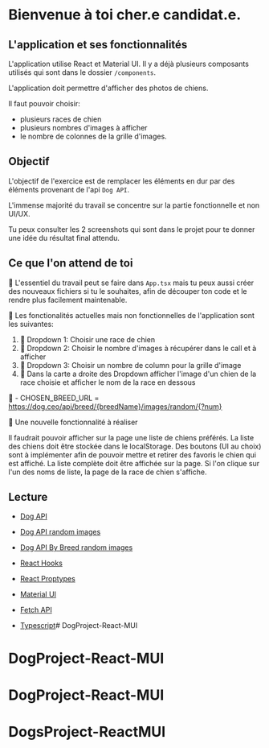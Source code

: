 

# Bienvenue à toi cher.e candidat.e.

## L'application et ses fonctionnalités 

L'application utilise React et Material UI. Il y a déjà plusieurs composants utilisés qui sont dans le dossier `/components`.

L'application doit permettre d'afficher des photos de chiens.

Il faut pouvoir choisir:
  - plusieurs races de chien
  - plusieurs nombres d'images à afficher 
  - le nombre de colonnes de la grille d'images.


## Objectif

L'objectif de l'exercice est de remplacer les éléments en dur par des éléments provenant de l'api `Dog API`.

L'immense majorité du travail se concentre sur la partie fonctionnelle et non UI/UX.

Tu peux consulter les 2 screenshots qui sont dans le projet pour te donner une idée du résultat final attendu.


## Ce que l'on attend de toi

📣 L'essentiel du travail peut se faire dans `App.tsx` mais tu peux aussi créer des nouveaux fichiers si tu le souhaites, afin de découper ton code et le rendre plus facilement maintenable.

📣 Les fonctionalités actuelles mais non fonctionnelles de l'application sont les suivantes: 

1. 📌 Dropdown 1: Choisir une race de chien
2. 📌 Dropdown 2: Choisir le nombre d'images à récupérer dans le call et à afficher
3. 📌 Dropdown 3: Choisir un nombre de column pour la grille d'image
4. 📌 Dans la carte a droite des Dropdown afficher l'image d'un chien de la race choisie et afficher le nom de la race en dessous


🐶 - CHOSEN_BREED_URL = https://dog.ceo/api/breed/{breedName}/images/random/{?num}

📣 Une nouvelle fonctionnalité à réaliser 

Il faudrait pouvoir afficher sur la page une liste de chiens préférés.
La liste des chiens doit être stockée dans le localStorage. 
Des boutons (UI au choix) sont à implémenter afin de pouvoir mettre et retirer des favoris le chien qui est affiché. 
La liste complète doit être affichée sur la page. 
Si l'on clique sur l'un des noms de liste, la page de la race de chien s'affiche. 


## Lecture

- [Dog API](https://dog.ceo/dog-api/documentation/)
- [Dog API random images](https://dog.ceo/dog-api/documentation/random)
- [Dog API By Breed random images](https://dog.ceo/dog-api/documentation/breed)

- [React Hooks](https://reactjs.org/docs/hooks-intro.html)
- [React Proptypes](https://reactjs.org/docs/typechecking-with-proptypes.html)

- [Material UI](https://mui.com/material-ui/getting-started/overview/)
- [Fetch API](https://developer.mozilla.org/en-US/docs/Web/API/Fetch_API/Using_Fetch)

- [Typescript](https://www.typescriptlang.org/docs/handbook/2/basic-types.html)# DogProject-React-MUI
# DogProject-React-MUI
# DogProject-React-MUI
# DogsProject-ReactMUI
